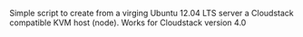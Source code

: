 Simple script to create from a virging Ubuntu 12.04 LTS server a Cloudstack compatible
KVM host (node).
Works for Cloudstack version 4.0

